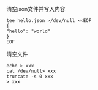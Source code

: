 清空json文件并写入内容

    tee hello.json >/dev/null <<EOF
    {
    "hello": "world"
    }
    EOF

清空文件

    echo > xxx
    cat /dev/null> xxx
    truncate -s 0 xxx
    > xxx